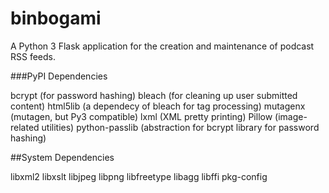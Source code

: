 binbogami
=========

A Python 3 Flask application for the creation and maintenance of podcast RSS feeds.

###PyPI Dependencies

bcrypt (for password hashing)
bleach (for cleaning up user submitted content)
html5lib (a dependecy of bleach for tag processing)
mutagenx (mutagen, but Py3 compatible)
lxml (XML pretty printing)
Pillow (image-related utilities)
python-passlib (abstraction for bcrypt library for password hashing)

##System Dependencies

libxml2
libxslt
libjpeg
libpng
libfreetype
libagg
libffi
pkg-config
